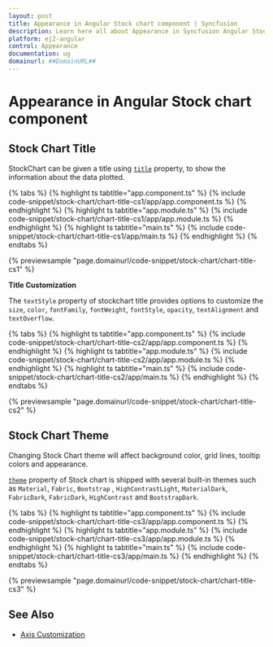 ```yaml
---
layout: post
title: Appearance in Angular Stock chart component | Syncfusion
description: Learn here all about Appearance in Syncfusion Angular Stock chart component of Syncfusion Essential JS 2 and more.
platform: ej2-angular
control: Appearance 
documentation: ug
domainurl: ##DomainURL##
---
```


# Appearance in Angular Stock chart component

## Stock Chart Title

StockChart can be given a title using [`title`](https://ej2.syncfusion.com/angular/documentation/api/stock-chart/#title-string) property, to show the information about the data plotted.

{% tabs %}
{% highlight ts tabtitle="app.component.ts" %}
{% include code-snippet/stock-chart/chart-title-cs1/app/app.component.ts %}
{% endhighlight %}
{% highlight ts tabtitle="app.module.ts" %}
{% include code-snippet/stock-chart/chart-title-cs1/app/app.module.ts %}
{% endhighlight %}
{% highlight ts tabtitle="main.ts" %}
{% include code-snippet/stock-chart/chart-title-cs1/app/main.ts %}
{% endhighlight %}
{% endtabs %}
  
{% previewsample "page.domainurl/code-snippet/stock-chart/chart-title-cs1" %}

<!-- markdownlint-disable MD036 -->

**Title Customization**

The `textStyle` property of stockchart title provides options to customize the `size`, `color`, `fontFamily`, `fontWeight`, `fontStyle`, `opacity`, `textAlignment` and `textOverflow`.

{% tabs %}
{% highlight ts tabtitle="app.component.ts" %}
{% include code-snippet/stock-chart/chart-title-cs2/app/app.component.ts %}
{% endhighlight %}
{% highlight ts tabtitle="app.module.ts" %}
{% include code-snippet/stock-chart/chart-title-cs2/app/app.module.ts %}
{% endhighlight %}
{% highlight ts tabtitle="main.ts" %}
{% include code-snippet/stock-chart/chart-title-cs2/app/main.ts %}
{% endhighlight %}
{% endtabs %}
  
{% previewsample "page.domainurl/code-snippet/stock-chart/chart-title-cs2" %}

## Stock Chart Theme

Changing Stock Chart theme will affect background color, grid lines, tooltip colors and appearance.

[`theme`](https://ej2.syncfusion.com/angular/documentation/api/stock-chart/stockChartModel/#theme) property of Stock chart is shipped with several built-in themes such as `Material`, `Fabric`, `Bootstrap` , `HighContrastLight`, `MaterialDark`, `FabricDark`, `FabricDark`, `HighContrast` and `BootstrapDark`.

{% tabs %}
{% highlight ts tabtitle="app.component.ts" %}
{% include code-snippet/stock-chart/chart-title-cs3/app/app.component.ts %}
{% endhighlight %}
{% highlight ts tabtitle="app.module.ts" %}
{% include code-snippet/stock-chart/chart-title-cs3/app/app.module.ts %}
{% endhighlight %}
{% highlight ts tabtitle="main.ts" %}
{% include code-snippet/stock-chart/chart-title-cs3/app/main.ts %}
{% endhighlight %}
{% endtabs %}
  
{% previewsample "page.domainurl/code-snippet/stock-chart/chart-title-cs3" %}

## See Also

* [Axis Customization](./axis-customization/)
